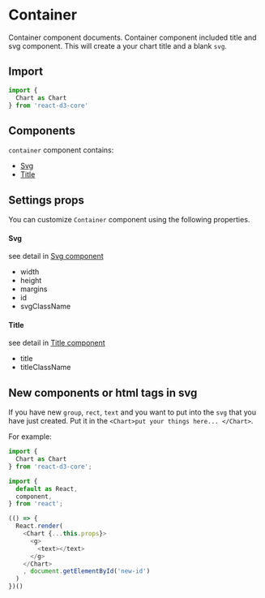 # Container

Container component documents. Container component included title and svg component. This will create a your chart title and a blank `svg`.

## Import

```js
import {
  Chart as Chart
} from 'react-d3-core'
```

## Components

`container` component contains:

- [Svg](./svg.md)
- [Title](./title.md)


## Settings props

You can customize `Container` component using the following properties.

#### Svg

see detail in [Svg component](./svg.md)

- width
- height
- margins
- id
- svgClassName

#### Title

see detail in [Title component](./title.md)

- title
- titleClassName


## New components or html tags in svg

If you have new `group`, `rect`, `text` and you want to put into the `svg` that you have just created. Put it in the `<Chart>put your things here... </Chart>`.

For example:

```js
import {
  Chart as Chart
} from 'react-d3-core';

import {
  default as React,
  component,
} from 'react';

(() => {
  React.render(
    <Chart {...this.props}>
      <g>
        <text></text>
      </g>
    </Chart>
    , document.getElementById('new-id')
  )
})()
```
